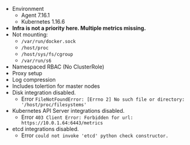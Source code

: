 
* Environment
  * Agent 7.16.1
  * Kubernetes 1.16.6
* **Infra is not a priority here.  Multiple metrics missing.**
* Not mounting:
  * `/var/run/docker.sock`
  * `/host/proc`
  * `/host/sys/fs/cgroup`
  * `/var/run/s6`
* Namespaced RBAC (No ClusterRole)
* Proxy setup
* Log compression
* Includes tolertion for master nodes
* Disk integration disabled.
  * Error `FileNotFoundError: [Errno 2] No such file or directory: '/host/proc/filesystems'`
* Kubernetes API Server integrations disabled.
  * Error `403 Client Error: Forbidden for url: https://10.0.1.64:6443/metrics`
* etcd integrations disabled.
  * Error `could not invoke 'etcd' python check constructor.`
